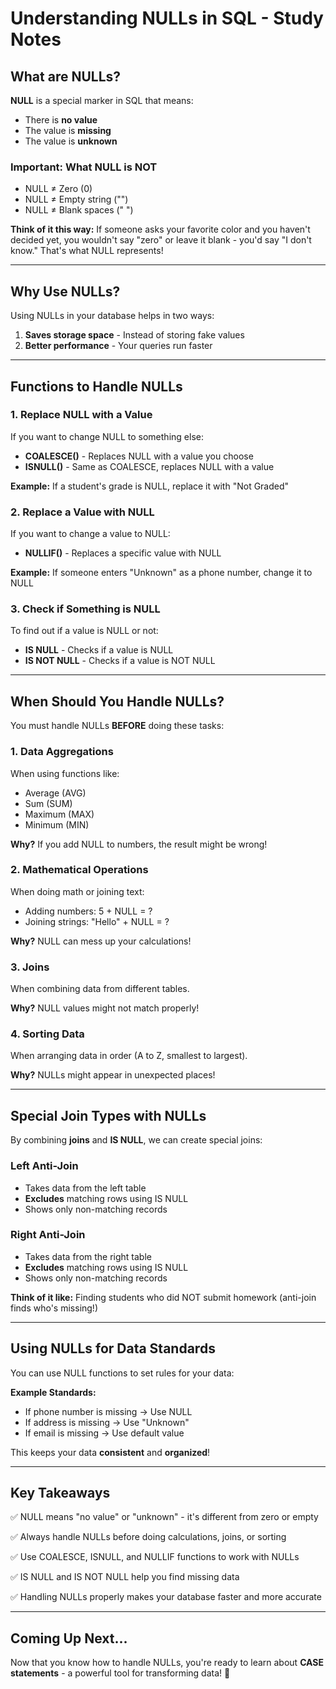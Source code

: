 # Understanding NULLs in SQL - Study Notes

## What are NULLs?

**NULL** is a special marker in SQL that means:
- There is **no value**
- The value is **missing**
- The value is **unknown**

### Important: What NULL is NOT
- NULL ≠ Zero (0)
- NULL ≠ Empty string ("")
- NULL ≠ Blank spaces ("   ")

**Think of it this way:** If someone asks your favorite color and you haven't decided yet, you wouldn't say "zero" or leave it blank - you'd say "I don't know." That's what NULL represents!

---

## Why Use NULLs?

Using NULLs in your database helps in two ways:
1. **Saves storage space** - Instead of storing fake values
2. **Better performance** - Your queries run faster

---

## Functions to Handle NULLs

### 1. Replace NULL with a Value
If you want to change NULL to something else:

- **COALESCE()** - Replaces NULL with a value you choose
- **ISNULL()** - Same as COALESCE, replaces NULL with a value

**Example:** If a student's grade is NULL, replace it with "Not Graded"

### 2. Replace a Value with NULL
If you want to change a value to NULL:

- **NULLIF()** - Replaces a specific value with NULL

**Example:** If someone enters "Unknown" as a phone number, change it to NULL

### 3. Check if Something is NULL
To find out if a value is NULL or not:

- **IS NULL** - Checks if a value is NULL
- **IS NOT NULL** - Checks if a value is NOT NULL

---

## When Should You Handle NULLs?

You must handle NULLs **BEFORE** doing these tasks:

### 1. **Data Aggregations**
When using functions like:
- Average (AVG)
- Sum (SUM)
- Maximum (MAX)
- Minimum (MIN)

**Why?** If you add NULL to numbers, the result might be wrong!

### 2. **Mathematical Operations**
When doing math or joining text:
- Adding numbers: 5 + NULL = ?
- Joining strings: "Hello" + NULL = ?

**Why?** NULL can mess up your calculations!

### 3. **Joins**
When combining data from different tables.

**Why?** NULL values might not match properly!

### 4. **Sorting Data**
When arranging data in order (A to Z, smallest to largest).

**Why?** NULLs might appear in unexpected places!

---

## Special Join Types with NULLs

By combining **joins** and **IS NULL**, we can create special joins:

### Left Anti-Join
- Takes data from the left table
- **Excludes** matching rows using IS NULL
- Shows only non-matching records

### Right Anti-Join
- Takes data from the right table
- **Excludes** matching rows using IS NULL
- Shows only non-matching records

**Think of it like:** Finding students who did NOT submit homework (anti-join finds who's missing!)

---

## Using NULLs for Data Standards

You can use NULL functions to set rules for your data:

**Example Standards:**
- If phone number is missing → Use NULL
- If address is missing → Use "Unknown"
- If email is missing → Use default value

This keeps your data **consistent** and **organized**!

---

## Key Takeaways

✅ NULL means "no value" or "unknown" - it's different from zero or empty

✅ Always handle NULLs before doing calculations, joins, or sorting

✅ Use COALESCE, ISNULL, and NULLIF functions to work with NULLs

✅ IS NULL and IS NOT NULL help you find missing data

✅ Handling NULLs properly makes your database faster and more accurate

---

## Coming Up Next...

Now that you know how to handle NULLs, you're ready to learn about **CASE statements** - a powerful tool for transforming data! 🚀
